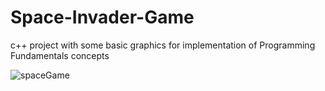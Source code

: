 # Space-Invader-Game
c++ project with some basic graphics for implementation of Programming Fundamentals concepts

![spaceGame](https://user-images.githubusercontent.com/108095594/175771852-d7992a7e-42ad-46ec-8548-333fa6d4f832.png)
